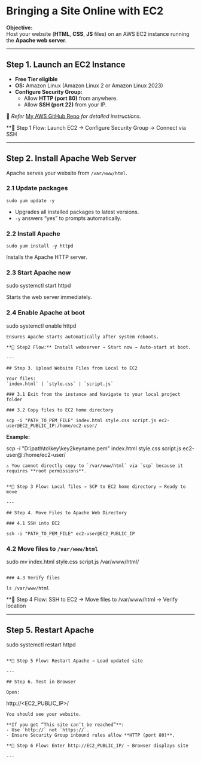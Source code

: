 
# Bringing a Site Online with EC2

**Objective:**  
Host your website (**HTML**, **CSS**, **JS** files) on an AWS EC2 instance running the **Apache web server**.

---

## Step 1. Launch an EC2 Instance

- **Free Tier eligible**
- **OS:** Amazon Linux (Amazon Linux 2 or Amazon Linux 2023)
- **Configure Security Group:**
  - Allow **HTTP (port 80)** from anywhere.
  - Allow **SSH (port 22)** from your IP.

📄 *Refer*  [My AWS GitHub Repo](https://github.com/sudheerbhat93/aws)  *for detailed instructions.*

**📌 Step 1 Flow: Launch EC2 → Configure Security Group → Connect via SSH

---

## Step 2. Install Apache Web Server

Apache serves your website from `/var/www/html`.

### 2.1 Update packages
```
sudo yum update -y
```
- Upgrades all installed packages to latest versions.  
- `-y` answers “yes” to prompts automatically.

### 2.2 Install Apache
```
sudo yum install -y httpd
```
Installs the Apache HTTP server.

### 2.3 Start Apache now

sudo systemctl start httpd

Starts the web server immediately.

### 2.4 Enable Apache at boot

sudo systemctl enable httpd
```
Ensures Apache starts automatically after system reboots.

**📌 Step2 Flow:** Install webserver → Start now → Auto-start at boot.

---

## Step 3. Upload Website Files from Local to EC2

Your files:  
`index.html` | `style.css` | `script.js`

### 3.1 Exit from the instance and Navigate to your local project folder

### 3.2 Copy files to EC2 home directory

scp -i "PATH_TO_PEM_FILE" index.html style.css script.js ec2-user@EC2_PUBLIC_IP:/home/ec2-user/
```
**Example:**

scp -i "D:\path\to\key\key2keyname.pem" index.html style.css script.js ec2-user@<public IP Address>:/home/ec2-user/
```
⚠ You cannot directly copy to `/var/www/html` via `scp` because it requires **root permissions**.


**📌 Step 3 Flow: Local files → SCP to EC2 home directory → Ready to move

---

## Step 4. Move Files to Apache Web Directory

### 4.1 SSH into EC2

ssh -i "PATH_TO_PEM_FILE" ec2-user@EC2_PUBLIC_IP
```

### 4.2 Move files to `/var/www/html`

sudo mv index.html style.css script.js /var/www/html/
```

### 4.3 Verify files

ls /var/www/html
```

**📌 Step 4 Flow: SSH to EC2 → Move files to /var/www/html → Verify location

---

## Step 5. Restart Apache

sudo systemctl restart httpd
```

**📌 Step 5 Flow: Restart Apache → Load updated site

---

## Step 6. Test in Browser

Open:  
```
http://<EC2_PUBLIC_IP>/
```
You should see your website.

**If you get “This site can’t be reached”**:
- Use `http://` not `https://`.
- Ensure Security Group inbound rules allow **HTTP (port 80)**.

**📌 Step 6 Flow: Enter http://EC2_PUBLIC_IP/ → Browser displays site

---
